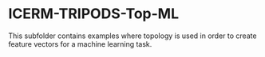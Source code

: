 # ICERM-TRIPODS-Top-ML
This subfolder contains examples where topology is used in order to create feature vectors for a machine learning task.
